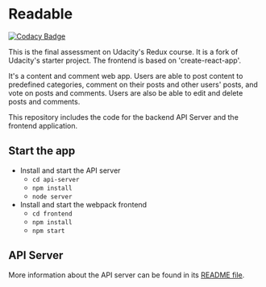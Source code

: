# Readable

[![Codacy Badge](https://api.codacy.com/project/badge/Grade/f15b49d831714d5abd7cbf82e85b4f4e)](https://app.codacy.com/app/matsgm/reactnd-project-readable-starter?utm_source=github.com&utm_medium=referral&utm_content=matsgm/reactnd-project-readable-starter&utm_campaign=Badge_Grade_Dashboard)

This is the final assessment on Udacity's Redux course. It is a fork of Udacity's starter project. The frontend is based on 'create-react-app'.

It's a content and comment web app. Users are able to post content to predefined categories, comment on their posts and other users' posts, and vote on posts and comments. Users are also be able to edit and delete posts and comments.

This repository includes the code for the backend API Server and the frontend application.

## Start the app

* Install and start the API server
    - `cd api-server`
    - `npm install`
    - `node server`
* Install and start the webpack frontend
    - `cd frontend`
    - `npm install`
    - `npm start`

## API Server

More information about the API server can be found in its [README file](api-server/README.md).
